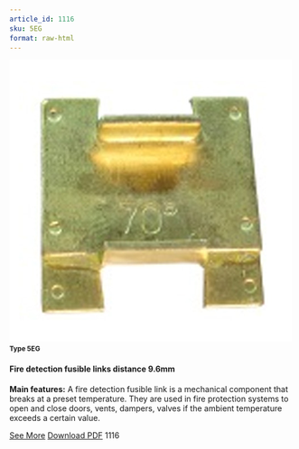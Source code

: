 ```yaml
---
article_id: 1116
sku: 5EG
format: raw-html
---
```

 <img src="../new-images/5EG.jpg" class="card-imgs mb-2">
 <small class="text-grey mb-2"><b>Type 5EG</b> </small>
 <h4>Fire detection fusible links
 distance 9.6mm</h4>
 <p><b>Main features:</b>  A fire detection fusible link is a mechanical component that breaks at a preset temperature.
 They are used in fire protection systems to open and close doors, vents, dampers, valves if the ambient temperature exceeds a certain value.</p>
 <div class="btns">
 <a href="../en/fire_detection_fusible-links-type-5eg.html" class="btn-red">See More</a>
 <a href="../en/pdf/9-2-3Average welding surface-Maximum permanent force-Maximum permanent load20130707.pdf " target="_blank" class="btn-red">Download PDF</a>
 <!-- <a href="http://www.ultimheat.com/cat9.html" target="_blank" class="access-link"> Access full catalogue <i class="fa fa-external-link" aria-hidden="true"></i> </a> -->
 <span class="number-btn">1116</span>
 </div>
 
